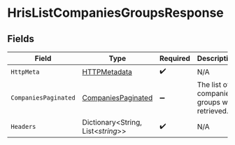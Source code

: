 # HrisListCompaniesGroupsResponse


## Fields

| Field                                                               | Type                                                                | Required                                                            | Description                                                         |
| ------------------------------------------------------------------- | ------------------------------------------------------------------- | ------------------------------------------------------------------- | ------------------------------------------------------------------- |
| `HttpMeta`                                                          | [HTTPMetadata](../../Models/Components/HTTPMetadata.md)             | :heavy_check_mark:                                                  | N/A                                                                 |
| `CompaniesPaginated`                                                | [CompaniesPaginated](../../Models/Components/CompaniesPaginated.md) | :heavy_minus_sign:                                                  | The list of companies groups was retrieved.                         |
| `Headers`                                                           | Dictionary<String, List<*string*>>                                  | :heavy_check_mark:                                                  | N/A                                                                 |